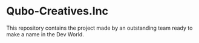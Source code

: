 # Qubo-Creatives.Inc
This repository contains the project made by an outstanding team ready to make a name in the Dev World.
